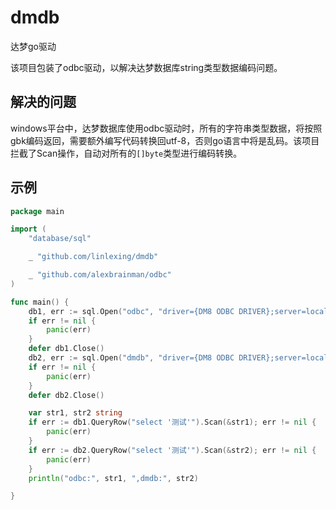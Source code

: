 # dmdb
达梦go驱动

该项目包装了odbc驱动，以解决达梦数据库string类型数据编码问题。

## 解决的问题

windows平台中，达梦数据库使用odbc驱动时，所有的字符串类型数据，将按照gbk编码返回，需要额外编写代码转换回utf-8，否则go语言中将是乱码。该项目拦截了Scan操作，自动对所有的`[]byte`类型进行编码转换。

## 示例

```go
package main

import (
	"database/sql"

	_ "github.com/linlexing/dmdb"

	_ "github.com/alexbrainman/odbc"
)

func main() {
	db1, err := sql.Open("odbc", "driver={DM8 ODBC DRIVER};server=localhost:5236;database=DMSERVER;uid=test;pwd=123456789;charset=UTF8;")
	if err != nil {
		panic(err)
	}
	defer db1.Close()
	db2, err := sql.Open("dmdb", "driver={DM8 ODBC DRIVER};server=localhost:5236;database=DMSERVER;uid=test;pwd=123456789;charset=UTF8;")
	if err != nil {
		panic(err)
	}
	defer db2.Close()

	var str1, str2 string
	if err := db1.QueryRow("select '测试'").Scan(&str1); err != nil {
		panic(err)
	}
	if err := db2.QueryRow("select '测试'").Scan(&str2); err != nil {
		panic(err)
	}
	println("odbc:", str1, ",dmdb:", str2)

}

```